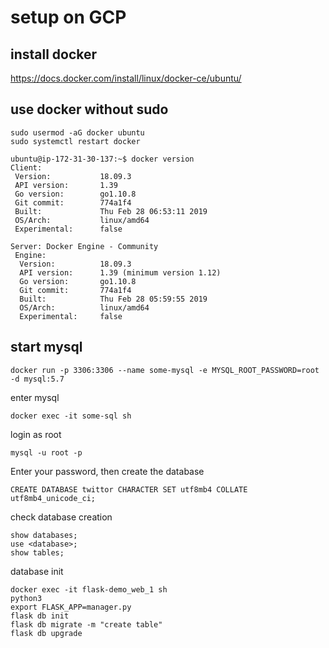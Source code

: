 # setup on GCP

## install docker

https://docs.docker.com/install/linux/docker-ce/ubuntu/


## use docker without sudo

```
sudo usermod -aG docker ubuntu
sudo systemctl restart docker
```

```
ubuntu@ip-172-31-30-137:~$ docker version
Client:
 Version:           18.09.3
 API version:       1.39
 Go version:        go1.10.8
 Git commit:        774a1f4
 Built:             Thu Feb 28 06:53:11 2019
 OS/Arch:           linux/amd64
 Experimental:      false

Server: Docker Engine - Community
 Engine:
  Version:          18.09.3
  API version:      1.39 (minimum version 1.12)
  Go version:       go1.10.8
  Git commit:       774a1f4
  Built:            Thu Feb 28 05:59:55 2019
  OS/Arch:          linux/amd64
  Experimental:     false
```

## start mysql

```
docker run -p 3306:3306 --name some-mysql -e MYSQL_ROOT_PASSWORD=root -d mysql:5.7
```

enter mysql

```
docker exec -it some-sql sh
```

login as root

```
mysql -u root -p
```

Enter your password, then create the database

```
CREATE DATABASE twittor CHARACTER SET utf8mb4 COLLATE utf8mb4_unicode_ci;
```

check database creation
```
show databases;
use <database>;
show tables;
```

database init

```
docker exec -it flask-demo_web_1 sh
python3
export FLASK_APP=manager.py
flask db init
flask db migrate -m "create table"
flask db upgrade
```